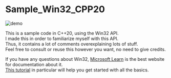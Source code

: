 # Sample_Win32_CPP20

![demo](https://github.com/thepaqui/Sample_Win32_CPP20/assets/117783405/bad329d4-d7fa-4531-a288-dcf0f5e085d0)


This is a sample code in C++20, using the Win32 API.  
I made this in order to familiarize myself with this API.  
Thus, it contains a lot of comments overexplaining lots of stuff.  
Feel free to consult or reuse this however you want, no need to give credits.

If you have any questions about Win32, [Microsoft Learn](https://learn.microsoft.com/) is the best website for documentation about it.  
[This tutorial](https://learn.microsoft.com/fr-fr/windows/win32/learnwin32/learn-to-program-for-windows) in particular will help you get started with all the basics.
